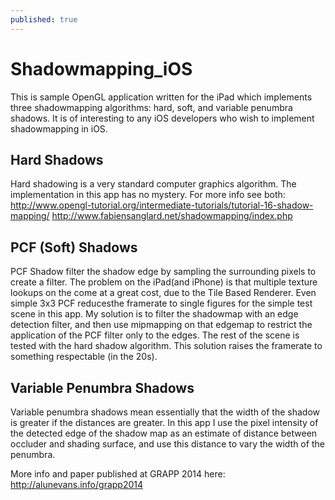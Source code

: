```yaml
---
published: true
---
```


Shadowmapping_iOS
=================
This is sample OpenGL application written for the iPad which implements three shadowmapping algorithms: hard, soft, and variable penumbra shadows. It is of interesting to any iOS developers who wish to implement shadowmapping in iOS.  
## Hard Shadows
Hard shadowing is a very standard computer graphics algorithm. The implementation in this app has no mystery. For more info see both:   
http://www.opengl-tutorial.org/intermediate-tutorials/tutorial-16-shadow-mapping/
http://www.fabiensanglard.net/shadowmapping/index.php
## PCF (Soft) Shadows
PCF Shadow filter the shadow edge by sampling the surrounding pixels to create a filter. The problem on the iPad(and iPhone) is that multiple texture lookups on the come at a great cost, due to the Tile Based Renderer. Even simple 3x3 PCF reducesthe framerate to single figures for the simple test scene in this app. My solution is to filter the shadowmap with an edge detection filter, and then use mipmapping on that edgemap to restrict the application of the PCF filter only to the edges. The rest of the scene is tested with the hard shadow algorithm. This solution raises the framerate to something respectable (in the 20s).
## Variable Penumbra Shadows
Variable penumbra shadows mean essentially that the width of the shadow is greater if the distances are greater. In this app I use the pixel intensity of the detected edge of the shadow map as an estimate of distance between occluder and shading surface, and use this distance to vary the width of the penumbra.

More info and paper published at GRAPP 2014 here:
http://alunevans.info/grapp2014



